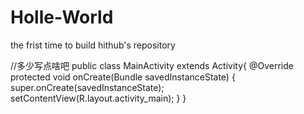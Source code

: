 # Holle-World
the frist time to build hithub's  repository

//多少写点啥吧
public class MainActivity extends Activity{
    @Override
    protected void onCreate(Bundle savedInstanceState) {
        super.onCreate(savedInstanceState);
        setContentView(R.layout.activity_main);
    }
}
